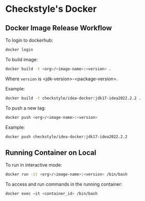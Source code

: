 # Checkstyle's Docker

## Docker Image Release Workflow

To login to dockerhub:

```bash
docker login
```

To build image:

```bash
docker build -t <org>/<image-name>:<version> .
```

Where `version` is &lt;jdk-version&gt;-&lt;package-version&gt;.

Example:

```bash
docker build -t checkstyle/idea-docker:jdk17-idea2022.2.2 .
```

To push a new tag:

```bash
docker push <org>/<image-name>:<version>
```

Example:

```bash
docker push checkstyle/idea-docker:jdk17-idea2022.2.2
```

## Running Container on Local

To run in interactive mode:

```bash
docker run -it <org>/<image-name>:<version> /bin/bash
```

To access and run commands in the running container:

```bash
docker exec –it <container_id> /bin/bash
```
